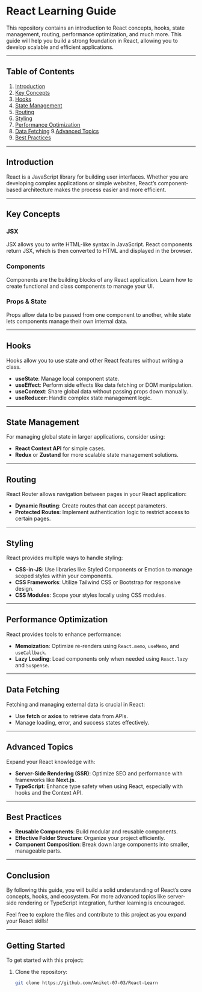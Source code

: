 # React Learning Guide

This repository contains an introduction to React concepts, hooks, state management, routing, performance optimization, and much more. This guide will help you build a strong foundation in React, allowing you to develop scalable and efficient applications.

---

## Table of Contents
1. [Introduction](#introduction)
2. [Key Concepts](#key-concepts)
3. [Hooks](#hooks)
4. [State Management](#state-management)
5. [Routing](#routing)
6. [Styling](#styling)
7. [Performance Optimization](#performance-optimization)
8. [Data Fetching](#data-fetching)
9.[Advanced Topics](#advanced-topics)
10. [Best Practices](#best-practices)

---

## Introduction

React is a JavaScript library for building user interfaces. Whether you are developing complex applications or simple websites, React’s component-based architecture makes the process easier and more efficient.

---

## Key Concepts

### JSX
JSX allows you to write HTML-like syntax in JavaScript. React components return JSX, which is then converted to HTML and displayed in the browser.

### Components
Components are the building blocks of any React application. Learn how to create functional and class components to manage your UI.

### Props & State
Props allow data to be passed from one component to another, while state lets components manage their own internal data.

---

## Hooks

Hooks allow you to use state and other React features without writing a class.

- **useState**: Manage local component state.
- **useEffect**: Perform side effects like data fetching or DOM manipulation.
- **useContext**: Share global data without passing props down manually.
- **useReducer**: Handle complex state management logic.

---

## State Management

For managing global state in larger applications, consider using:
- **React Context API** for simple cases.
- **Redux** or **Zustand** for more scalable state management solutions.

---

## Routing

React Router allows navigation between pages in your React application:
- **Dynamic Routing**: Create routes that can accept parameters.
- **Protected Routes**: Implement authentication logic to restrict access to certain pages.

---

## Styling

React provides multiple ways to handle styling:
- **CSS-in-JS**: Use libraries like Styled Components or Emotion to manage scoped styles within your components.
- **CSS Frameworks**: Utilize Tailwind CSS or Bootstrap for responsive design.
- **CSS Modules**: Scope your styles locally using CSS modules.

---

## Performance Optimization

React provides tools to enhance performance:
- **Memoization**: Optimize re-renders using `React.memo`, `useMemo`, and `useCallback`.
- **Lazy Loading**: Load components only when needed using `React.lazy` and `Suspense`.

---

## Data Fetching

Fetching and managing external data is crucial in React:
- Use **fetch** or **axios** to retrieve data from APIs.
- Manage loading, error, and success states effectively.

---

## Advanced Topics

Expand your React knowledge with:
- **Server-Side Rendering (SSR)**: Optimize SEO and performance with frameworks like **Next.js**.
- **TypeScript**: Enhance type safety when using React, especially with hooks and the Context API.

---

## Best Practices

- **Reusable Components**: Build modular and reusable components.
- **Effective Folder Structure**: Organize your project efficiently.
- **Component Composition**: Break down large components into smaller, manageable parts.

---

## Conclusion

By following this guide, you will build a solid understanding of React’s core concepts, hooks, and ecosystem. For more advanced topics like server-side rendering or TypeScript integration, further learning is encouraged.

Feel free to explore the files and contribute to this project as you expand your React skills!

---

## Getting Started

To get started with this project:

1. Clone the repository:
   ```bash
   git clone https://github.com/Aniket-07-03/React-Learn

